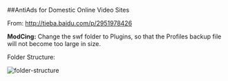 ##AntiAds for Domestic Online Video Sites

From: http://tieba.baidu.com/p/2951978426

**ModCing:** Change the swf folder to Plugins, so that the Profiles backup file will not become too large in size.

Folder Structure:

![folder-structure](https://raw.githubusercontent.com/dupontjoy/userChrome.js-Collections-/master/CingFox/img/folder-structure.jpg)